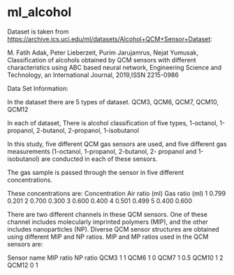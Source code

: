 # ml_alcohol

Dataset is taken from https://archive.ics.uci.edu/ml/datasets/Alcohol+QCM+Sensor+Dataset:

M. Fatih Adak, Peter Lieberzeit, Purim Jarujamrus, Nejat Yumusak, Classification of alcohols obtained by QCM sensors with different characteristics using ABC based neural network, Engineering Science and Technology, an International Journal, 2019,ISSN 2215-0986

Data Set Information:

In the dataset there are 5 types of dataset.
QCM3, QCM6, QCM7, QCM10, QCM12

In each of dataset, There is alcohol classification of five types,
1-octanol, 1-propanol, 2-butanol, 2-propanol, 1-isobutanol

In this study, five different QCM gas sensors are used, and five
different gas measurements (1-octanol, 1-propanol, 2-butanol, 2-
propanol and 1-isobutanol) are conducted in each of these sensors.

The gas sample is passed through the
sensor in five different concentrations. 
 
These concentrations are:
Concentration Air ratio (ml) Gas ratio (ml)
1 0.799 0.201
2 0.700 0.300
3 0.600 0.400
4 0.501 0.499
5 0.400 0.600

There are two different channels in these QCM sensors. One of
these channel includes molecularly imprinted polymers (MIP),
and the other includes nanoparticles (NP). Diverse QCM sensor
structures are obtained using different MIP and NP ratios.
MIP and MP ratios used in the QCM sensors are:

Sensor name MIP ratio NP ratio
QCM3 1 1
QCM6 1 0
QCM7 1 0.5
QCM10 1 2
QCM12 0 1